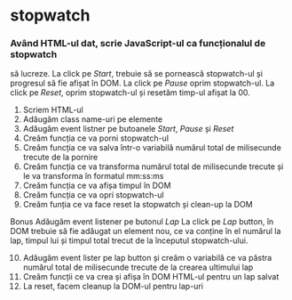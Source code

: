 # stopwatch

### Având HTML-ul dat, scrie JavaScript-ul ca funcționalul de stopwatch
să lucreze. La click pe *Start*, trebuie să se pornească stopwatch-ul
și progresul să fie afișat în DOM. La click pe *Pause* oprim stopwatch-ul.
La click pe *Reset*, oprim stopwatch-ul și resetăm timp-ul afișat la 00.

1. Scriem HTML-ul
2. Adăugăm class name-uri pe elemente
3. Adăugăm event listner pe butoanele *Start*, *Pause* și *Reset*
4. Creăm funcția ce va porni stopwatch-ul
5. Creăm funcția ce va salva într-o variabilă numărul total de milisecunde trecute de la pornire
6. Creăm funcția ce va transforma numărul total de milisecunde trecute și le va transforma în formatul mm:ss:ms
7. Creăm funcția ce va afișa timpul în DOM
8. Creăm funcția ce va opri stopwatch-ul
9. Creăm funția ce va face reset la stopwatch și clean-up la DOM

Bonus
Adăugăm event listener pe butonul *Lap*
La click pe *Lap* button, în DOM trebuie să fie adăugat un element nou,
ce va conține în el numărul la lap, timpul lui și timpul total trecut de la
începutul stopwatch-ului.

10. Adăugăm event lister pe lap button și creăm o variabilă ce va păstra numărul total de milisecunde
   trecute de la crearea ultimului lap
11. Creăm funcții ce va crea și afișa în DOM HTML-ul pentru un lap salvat
12. La reset, facem cleanup la DOM-ul pentru lap-uri

